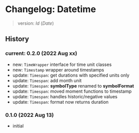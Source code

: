 # Changelog: Datetime

> version: $Id$ ($Date$)

## History

### current: 0.2.0 (2022 Aug xx)

 - new: `TimeWrapper` interface for time unit classes
 - new: `Timestamp` wrapper around timestamps
 - update: `Timespan`: get durations with specified units only
 - update: `Timespan`: add month unit
 - update: `Timespan`: **symbolType** renamed to **symbolFormat**
 - update: `Timespan`: moved moment functions to timestamp
 - update: `Timespan`: handles historic/negative values
 - update: `Timespan`: format now returns duration

### 0.1.0 (2022 Aug 13)

 - initial
